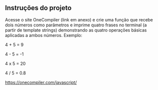 ## Instruções do projeto

Acesse o site OneCompiler (link em anexo) e crie uma função que recebe dois números como parâmetros e imprime quatro frases no terminal (a partir de template strings) demonstrando as quatro operações básicas aplicadas a ambos números. Exemplo:

4 + 5 = 9

4 - 5 = -1

4 x 5 = 20

4 / 5 = 0.8

https://onecompiler.com/javascript/
